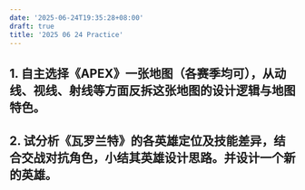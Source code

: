 ```yaml
---
date: '2025-06-24T19:35:28+08:00'
draft: true
title: '2025 06 24 Practice'
---
```


## 1. 自主选择《APEX》一张地图（各赛季均可），从动线、视线、射线等方面反拆这张地图的设计逻辑与地图特色。



## 2. 试分析《瓦罗兰特》的各英雄定位及技能差异，结合交战对抗角色，小结其英雄设计思路。并设计一个新的英雄。